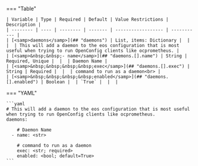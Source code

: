 <!--
  ~ Copyright (c) 2023 Arista Networks, Inc.
  ~ Use of this source code is governed by the Apache License 2.0
  ~ that can be found in the LICENSE file.
  -->
=== "Table"

    | Variable | Type | Required | Default | Value Restrictions | Description |
    | -------- | ---- | -------- | ------- | ------------------ | ----------- |
    | [<samp>daemons</samp>](## "daemons") | List, items: Dictionary |  |  |  | This will add a daemon to the eos configuration that is most useful when trying to run OpenConfig clients like ocprometheus. |
    | [<samp>&nbsp;&nbsp;- name</samp>](## "daemons.[].name") | String | Required, Unique |  |  | Daemon Name |
    | [<samp>&nbsp;&nbsp;&nbsp;&nbsp;exec</samp>](## "daemons.[].exec") | String | Required |  |  | command to run as a daemon<br> |
    | [<samp>&nbsp;&nbsp;&nbsp;&nbsp;enabled</samp>](## "daemons.[].enabled") | Boolean |  | `True` |  |  |

=== "YAML"

    ```yaml
    # This will add a daemon to the eos configuration that is most useful when trying to run OpenConfig clients like ocprometheus.
    daemons:

        # Daemon Name
      - name: <str>

        # command to run as a daemon
        exec: <str; required>
        enabled: <bool; default=True>
    ```
